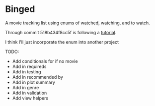 # Binged

A movie tracking list using enums of watched, watching, and to watch.


Through commit 518b434f8cc5f is following a [tutorial](https://vishnuch.tech/binged-your-movie-watch-tracker-built-using-ruby-on-rails).


I think I'll just incorporate the enum into another project

TODO: 
* Add conditionals for if no movie
* Add in requireds
* Add in testing
* Add in recommended by
* Add in plot summary
* Add in genre
* Add in validation
* Add view helpers

